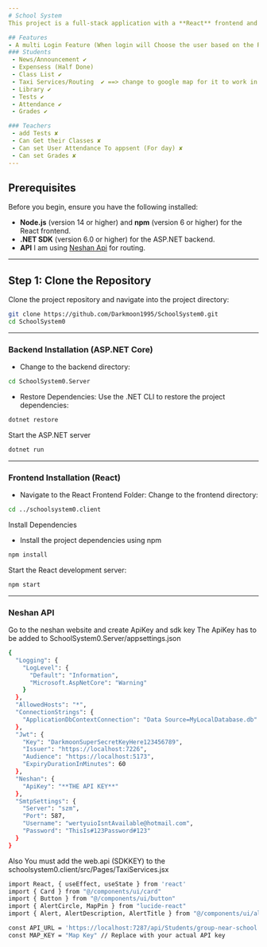 ```yaml
---
# School System
This project is a full-stack application with a **React** frontend and an **ASP.NET Core** backend.The idea was simple Do everything a school needs in simple project.

## Features
- A multi Login Feature (When login will Choose the user based on the Role) ✘
### Students
 - News/Announcement ✔
 - Expensess (Half Done)
 - Class List ✔
 - Taxi Services/Routing  ✔ ==> change to google map for it to work in the whole world 
 - Library ✔
 - Tests ✔
 - Attendance ✔
 - Grades ✔

### Teachers
 - add Tests ✘
 - Can Get their Classes ✘
 - Can set User Attendance To appsent (For day) ✘
 - Can set Grades ✘
---
```

## Prerequisites

Before you begin, ensure you have the following installed:

- **Node.js** (version 14 or higher) and **npm** (version 6 or higher) for the React frontend.
- **.NET SDK** (version 6.0 or higher) for the ASP.NET backend.
- **API** I am using [Neshan Api](https://platform.neshan.org/sdk/) for routing. 
---

## Step 1: Clone the Repository

Clone the project repository and navigate into the project directory:

```bash
git clone https://github.com/Darkmoon1995/SchoolSystem0.git
cd SchoolSystem0
```
---
### Backend Installation (ASP.NET Core)
 - Change to the backend directory:
 ```bash
cd SchoolSystem0.Server
```
 - Restore Dependencies:
Use the .NET CLI to restore the project dependencies:

```bash
dotnet restore
```
Start the ASP.NET server
```bash
dotnet run
```
---
### Frontend Installation (React)
- Navigate to the React Frontend Folder:
Change to the frontend directory:
```bash 
cd ../schoolsystem0.client
```

Install Dependencies
- Install the project dependencies using npm
```bash
npm install
```
Start the React development server:
```bash
npm start
```
---
### Neshan API
 Go to the neshan website and create ApiKey and sdk key
The ApiKey has to be added to SchoolSystem0.Server/appsettings.json
```bash 
{
  "Logging": {
    "LogLevel": {
      "Default": "Information",
      "Microsoft.AspNetCore": "Warning"
    }
  },
  "AllowedHosts": "*",
  "ConnectionStrings": {
    "ApplicationDbContextConnection": "Data Source=MyLocalDatabase.db"
  },
  "Jwt": {
    "Key": "DarkmoonSuperSecretKeyHere123456789",
    "Issuer": "https://localhost:7226",
    "Audience": "https://localhost:5173",
    "ExpiryDurationInMinutes": 60
  },
  "Neshan": {
    "ApiKey": "**THE API KEY**"
  },
  "SmtpSettings": {
    "Server": "szm",
    "Port": 587,
    "Username": "wertyuioIsntAvailable@hotmail.com",
    "Password": "ThisIs#123Password#123"
  }
}

```
Also You must add the web.api (SDKKEY) to the schoolsystem0.client/src/Pages/TaxiServices.jsx

```bash 
import React, { useEffect, useState } from 'react'
import { Card } from "@/components/ui/card"
import { Button } from "@/components/ui/button"
import { AlertCircle, MapPin } from "lucide-react"
import { Alert, AlertDescription, AlertTitle } from "@/components/ui/alert"

const API_URL = 'https://localhost:7287/api/Students/group-near-school'
const MAP_KEY = "Map Key" // Replace with your actual API key

```

